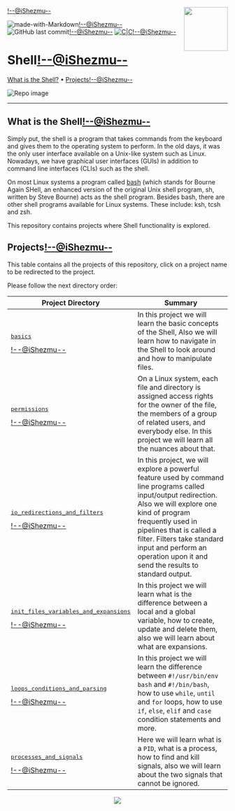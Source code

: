 <img align='right' src='https://user-images.githubusercontent.com/5713670/87202985-820dcb80-c2b6-11ea-9f56-7ec461c497c3.gif' width='100'><!--@iShezmu-->

![made-with-Markdown](https://img.shields.io/badge/Made%20with-Markdown-1f425f.svg)<!--@iShezmu-->
![GitHub last commit](https://img.shields.io/github/last-commit/iShezmu/holbertonschool-shell)<!--@iShezmu-->
[![C|C](https://img.shields.io/badge/Repo-365%20commits-orange.svg)](https://sourcerer.io/iShezmu)<!--@iShezmu-->

# Shell<!--@iShezmu-->

[What is the Shell?](#what-is-the-shell)</a> • [Projects](#projects)<!--@iShezmu-->

![Repo image](https://i.imgur.com/limb6u3.jpg)

---

## What is the Shell<!--@iShezmu-->

Simply put, the shell is a program that takes commands from the keyboard and gives them to the operating system to perform. In the old days, it was the only user interface available on a Unix-like system such as Linux. Nowadays, we have graphical user interfaces (GUIs) in addition to command line interfaces (CLIs) such as the shell.

On most Linux systems a program called [bash](http://linuxcommand.org/lc3_man_pages/bash1.html) (which stands for Bourne Again SHell, an enhanced version of the original Unix shell program, sh, written by Steve Bourne) acts as the shell program. Besides bash, there are other shell programs available for Linux systems. These include: ksh, tcsh and zsh.

This repository contains projects where Shell functionality is explored.

## Projects<!--@iShezmu-->

This table contains all the projects of this repository, click on a project name to be redirected to the project.

Please follow the next directory order:

| Project Directory | Summary |
| --- | --- |
| <pre>[basics](basics)</pre><!--@iShezmu--> | In this project we will learn the basic concepts of the Shell, Also we will learn how to navigate in the Shell to look around and how to manipulate files. |
| <pre>[permissions](permissions)</pre><!--@iShezmu--> | On a Linux system, each file and directory is assigned access rights for the owner of the file, the members of a group of related users, and everybody else. In this project we will learn all the nuances about that. |
| <pre>[io_redirections_and_filters](io_redirections_and_filters)</pre><!--@iShezmu--> | In this project, we will explore a powerful feature used by command line programs called input/output redirection. Also we will explore one kind of program frequently used in pipelines that is called a filter. Filters take standard input and perform an operation upon it and send the results to standard output.  |
| <pre>[init_files_variables_and_expansions](init_files_variables_and_expansions)</pre><!--@iShezmu--> | In this project we will learn what is the difference between a local and a global variable, how to create, update and delete them, also we will learn about what are expansions. |
| <pre>[loops_conditions_and_parsing](loops_conditions_and_parsing)</pre><!--@iShezmu--> | In this project we will learn the difference between `#!/usr/bin/env bash` and `#!/bin/bash`, how to use `while`, `until` and `for` loops, how to use `if`, `else`, `elif` and `case` condition statements and more. |
| <pre>[processes_and_signals](processes_and_signals)</pre><!--@iShezmu--> | Here we will learn what is a `PID`, what is a process, how to find and kill signals, also we will learn about the two signals that cannot be ignored. |

<p align="center">
  <img src="https://capsule-render.vercel.app/api?type=waving&color=gradient&height=60&section=footer"/>
</p>
